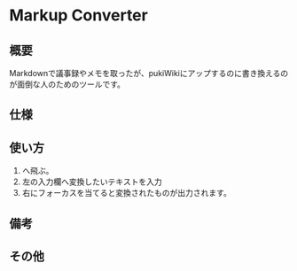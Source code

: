 # Markup Converter

## 概要
Markdownで議事録やメモを取ったが、pukiWikiにアップするのに書き換えるのが面倒な人のためのツールです。  

## 仕様

## 使い方
1. []()へ飛ぶ。
2. 左の入力欄へ変換したいテキストを入力
3. 右にフォーカスを当てると変換されたものが出力されます。

## 備考

## その他
